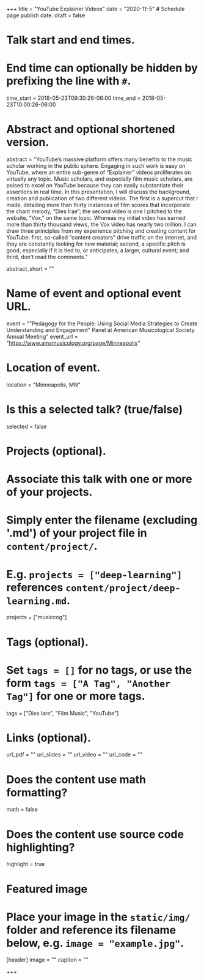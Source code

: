 +++
title = "YouTube Explainer Videos"
date = "2020-11-5"  # Schedule page publish date.
draft = false

# Talk start and end times.
#   End time can optionally be hidden by prefixing the line with `#`.
time_start = 2018-05-23T09:30:26-06:00
time_end = 2018-05-23T10:00:26-06:00

# Abstract and optional shortened version.
abstract = "YouTube’s massive platform offers many benefits to the music scholar working in the public sphere. Engaging in such work is easy on YouTube, where an entire sub-genre of “Explainer” videos proliferates on virtually any topic. Music scholars, and especially film music scholars, are poised to excel on YouTube because they can easily substantiate their assertions in real time. In this presentation, I will discuss the background, creation and publication of two different videos. The first is a supercut that I made, detailing more than thirty instances of film scores that incorporate the chant melody, “Dies Irae”; the second video is one I pitched to the website, “Vox,” on the same topic. Whereas my initial video has earned more than thirty thousand views, the Vox video has nearly two million. I can draw three principles from my experience pitching and creating content for YouTube: first, so-called “content creators” drive traffic on the internet, and they are constantly looking for new material; second, a specific pitch is good, especially if it is tied to, or anticipates, a larger, cultural event; and third, don’t read the comments."

abstract_short = ""

# Name of event and optional event URL.
event = ""Pedagogy for the People: Using Social Media Strategies to Create Understanding and Engagement" Panel at American Musicological Society Annual Meeting"
event_url = "https://www.amsmusicology.org/page/Minneapolis"

# Location of event.
location = "Minneapolis, MN"

# Is this a selected talk? (true/false)
selected = false

# Projects (optional).
#   Associate this talk with one or more of your projects.
#   Simply enter the filename (excluding '.md') of your project file in `content/project/`.
#   E.g. `projects = ["deep-learning"]` references `content/project/deep-learning.md`.
projects = ["musiccog"]

# Tags (optional).
#   Set `tags = []` for no tags, or use the form `tags = ["A Tag", "Another Tag"]` for one or more tags.
tags = ["Dies Iare", "Film Music", "YouTube"]

# Links (optional).
url_pdf = ""
url_slides = ""
url_video = ""
url_code = ""

# Does the content use math formatting?
math = false

# Does the content use source code highlighting?
highlight = true

# Featured image
# Place your image in the `static/img/` folder and reference its filename below, e.g. `image = "example.jpg"`.
[header]
image = ""
caption = ""

+++
